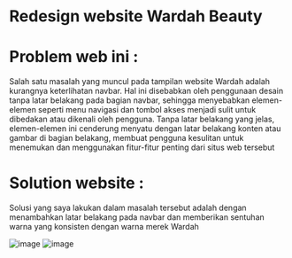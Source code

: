 # Redesign website Wardah Beauty

# Problem web ini :
Salah satu masalah yang muncul pada tampilan website Wardah adalah kurangnya keterlihatan navbar. Hal ini disebabkan oleh penggunaan desain tanpa latar belakang pada bagian navbar, sehingga menyebabkan elemen-elemen seperti menu navigasi dan tombol akses menjadi sulit untuk dibedakan atau dikenali oleh pengguna. Tanpa latar belakang yang jelas, elemen-elemen ini cenderung menyatu dengan latar belakang konten atau gambar di bagian belakang, membuat pengguna kesulitan untuk menemukan dan menggunakan fitur-fitur penting dari situs web tersebut

# Solution website :
Solusi yang saya lakukan dalam masalah tersebut adalah dengan menambahkan latar belakang pada navbar dan memberikan sentuhan warna yang konsisten dengan warna merek Wardah

![image](projectbilaa/media/gmbr1.png)
![image](projectbilaa/media/gmbr2.png)